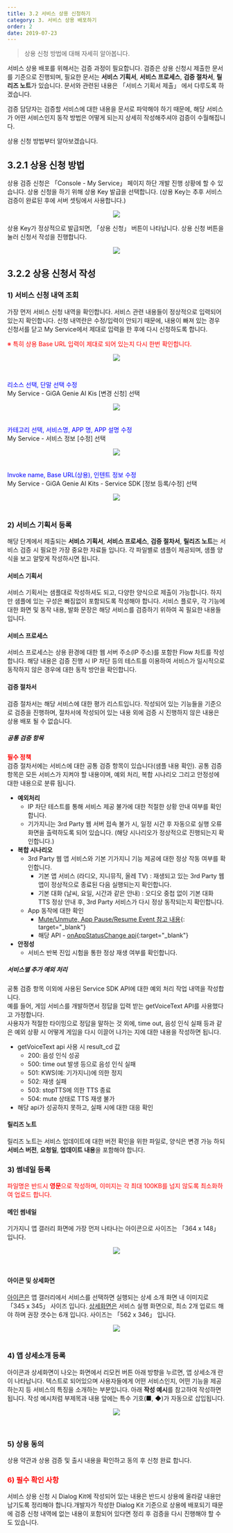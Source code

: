 ```yaml
---
title: 3.2 서비스 상용 신청하기
category: 3. 서비스 상용 배포하기
order: 2
date: 2019-07-23
---
```


> 상용 신청 방법에 대해 자세히 알아봅니다.

서비스 상용 배포를 위해서는 검증 과정이 필요합니다.  검증은 상용 신청시 제출한 문서를 기준으로 진행되며, 필요한 문서는 **서비스 기획서**, **서비스 프로세스**, **검증 절차서**, **릴리즈 노트**가 있습니다. 문서와 관련된 내용은 「서비스 기획서 제출」 에서 다루도록 하겠습니다.

검증 담당자는 검증할 서비스에 대한 내용을 문서로 파악해야 하기 때문에, 해당 서비스가 어떤 서비스인지 동작 방법은 어떻게 되는지 상세히 작성해주셔야 검증이 수월해집니다. 

상용 신청 방법부터 알아보겠습니다.

## 3.2.1 상용 신청 방법

상용 검증 신청은 「Console - My Service」 페이지 하단 개발 진행 상황에 할 수 있습니다. 상용 신청을 하기 위해 상용 Key 발급을 선택합니다. (상용 Key는 추후 서비스 검증이 완료된 후에 서버 셋팅에서 사용합니다.)

<center><img src = "https://user-images.githubusercontent.com/36177711/61693977-7bb3d600-ad6b-11e9-9238-1a33bbd6e043.png"></center>

상용 Key가 정상적으로 발급되면, 「상용 신청」 버튼이 나타납니다. 상용 신청 버튼을 눌러 신청서 작성을 진행합니다. 

<center><img src = "https://user-images.githubusercontent.com/36177711/61694452-6db28500-ad6c-11e9-8c06-fcced98ce1dc.png"></center>

## 3.2.2 상용 신청서 작성

### 1) 서비스 신청 내역 조회

가장 먼저 서비스 신청 내역을 확인합니다. 서비스 관련 내용들이 정상적으로 입력되어 있는지 확인합니다. 신청 내역란은 수정/입력이 안되기 때문에, 내용이 빠져 있는 경우 신청서를 닫고 My Service에서 제대로 입력을 한 후에 다시 신청하도록 합니다.

<span style="color:red">※ 특히 상용 Base URL 입력이 제대로 되어 있는지 다시 한번 확인합니다.</span>

<center><img src = "https://user-images.githubusercontent.com/36177711/61756715-5faa4600-adf8-11e9-91a1-48585811fe54.png" style="margin-bottom:30px"></center>

<span style="color:blue">리소스 선택, 단말 선택 수정</span>  
My Service - GiGA Genie AI Kis [변경 신청] 선택

<center><img src = "https://user-images.githubusercontent.com/36177711/61757566-1c51d680-adfc-11e9-91b2-5b0309c0b5b6.png" style="margin-bottom:20px"></center>

<span style="color:blue">카테고리 선택, 서비스명, APP 명, APP 설명 수정</span>  
My Service - 서비스 정보 [수정] 선택

<center><img src = "https://user-images.githubusercontent.com/36177711/61758187-bd419100-adfe-11e9-97fd-106c0c592494.png" style="margin-bottom:20px"></center>

<span style = "color:blue">Invoke name, Base URL(상용), 인텐트 정보 수정</span>  
My Service - GiGA Genie AI Kits - Service SDK [정보 등록/수정] 선택

<center><img src = "https://user-images.githubusercontent.com/36177711/61758129-75226e80-adfe-11e9-9a94-e0d33bc25583.png" style="margin-bottom:20px"></center>

### 2) 서비스 기획서 등록

해당 단계에서 제출되는 **서비스 기획서**, **서비스 프로세스**, **검증 절차서**, **릴리즈 노트**는 서비스 검증 시 필요한 가장 중요한 자료들 입니다. 각 파일별로 샘플이 제공되며, 샘플 양식을 보고 알맞게 작성하시면 됩니다. 

#### 서비스 기획서

서비스 기획서는 샘플대로 작성하셔도 되고, 다양한 양식으로 제출이 가능합니다. 하지만 샘플에 있는 구성은 빠짐없이 포함되도록 작성해야 합니다. 서비스 플로우, 각 기능에 대한 화면 및 동작 내용, 발화 문장은 해당 서비스를 검증하기 위하여 꼭 필요한 내용들입니다. 

#### 서비스 프로세스

서비스 프로세스는 상용 환경에 대한 웹 서버 주소(IP 주소)를 포함한 Flow 차트를 작성합니다. 해당 내용은 검증 진행 시 IP 차단 등의 테스트를 이용하여 서비스가 일시적으로 동작하지 않은 경우에 대한 동작 방안을 확인합니다.  

#### 검증 절차서

검증 절차서는 해당 서비스에 대한 평가 리스트입니다. 작성되어 있는 기능들을 기준으로 검증을 진행하며, 절차서에 작성되어 있는 내용 외에 검증 시 진행하지 않은 내용은 상용 배포 될 수 없습니다. 

##### 공통 검증 항목

**<span style="color:red">필수 정책</span>**  
검증 절차서에는 서비스에 대한 공통 검증 항목이 있습니다(샘플 내용 확인). 공통 검증 항목은 모든 서비스가 지켜야 할 내용이며, 예외 처리, 복합 시나리오 그리고 안정성에 대한 내용으로 분류 됩니다.

- **예외처리**
  - IP 차단 테스트를 통해 서비스 제공 불가에 대한 적절한 상황 안내 여부를 확인합니다.
  - 기가지니는 3rd Party 웹 서버 접속 불가 시, 일정 시간 후 자동으로 실행 오류 화면을 출력하도록 되어 있습니다. (해당 시나리오가 정상적으로 진행되는지 확인합니다.)
- **복합 시나리오**
  - 3rd Party 웹 앱 서비스와 기본 기가지니 기능 제공에 대한 정상 작동 여부를 확인합니다.
    - 기본 앱 서비스 (라디오, 지니뮤직, 올레 TV) : 재생되고 있는 3rd Party 웹 앱이 정상적으로 종료된 다음 실행되는지 확인합니다.
    - 기본 대화 (날씨, 요일, 시간과 같은 안내) : 오디오 중첩 없이 기본 대화 TTS 정상 안내 후, 3rd Party 서비스가 다시 정상 동작되는지 확인합니다.
  - App 동작에 대한 확인
    - [Mute/Unmute, App Pause/Resume Event  참고 내용](https://github.com/GiGAGenie-ServiceSDK/UserGuide/wiki/일반사항#muteunmute-app-pauseresume-event-관련){: target="_blank"}
    - 해당 API - [onAppStatusChange api](<https://github.com/GiGAGenie-ServiceSDK/UserGuide/wiki/init.onAppStatusChange>){:target="_blank"}
- **안정성**
  - 서비스 반복 진입 시험을 통한 정상 재생 여부를 확인합니다.

##### 서비스별 추가 예외 처리

공통 검증 항목 이외에 사용된 Service SDK API에 대한 예외 처리 작업 내역을 작성합니다.  
예를 들어, 게임 서비스를 개발하면서 정답을 입력 받는 getVoiceText API를 사용했다고 가정합니다.  
사용자가 적절한 타이밍으로 정답을 말하는 것 외에, time out, 음성 인식 실패 등과 같은 예외 상황 시 어떻게 게임을 다시 이끌어 나가는 지에 대한 내용을 작성하면 됩니다. 

- getVoiceText api 사용 시 result_cd 값
  - 200: 음성 인식 성공
  - 500: time out 발생 등으로 음성 인식 실패
  - 501: KWS(예: 기가지니)에 의한 정지
  - 502: 재생 실패
  - 503: stopTTS에 의한 TTS 종료
  - 504: mute 상태로 TTS 재생 불가
- 해당 api가 성공하지 못하고, 실패 시에 대한 대응 확인

#### 릴리즈 노트

릴리즈 노트는 서비스 업데이트에 대한 버전 확인을 위한 파일로, 양식은 변경 가능 하되 **서비스 버전**, **요청일**, **업데이트 내용**을 포함해야 합니다. 

### 3) 썸네일 등록

<span style="color:red">파일명은 반드시 **영문**으로 작성하며, 이미지는 각 최대 100KB를 넘지 않도록 최소화하여 업로드 합니다.</span>

#### 메인 썸네일

기가지니 앱 갤러리 화면에 가장 먼저 나타나는 아이콘으로 사이즈는 「364 x 148」 입니다.

<center><img src = "https://user-images.githubusercontent.com/36177711/61766055-7792c180-ae1a-11e9-9caf-355f2574af61.png" style="margin-bottom:30px"></center>

#### 아이콘 및 상세화면

<u>아이콘은</u> 앱 갤러리에서 서비스를 선택하면 실행되는 상세 소개 화면 내 이미지로「345 x 345」 사이즈 입니다. <u>상세화면은</u> 서비스 실행 화면으로, 최소 2개 업로드 해야 하며 권장 갯수는 6개 입니다. 사이즈는 「562 x 346」 입니다.

<center><img src = "https://user-images.githubusercontent.com/36177711/61766080-9729ea00-ae1a-11e9-80ce-f39364000077.png" style="margin-bottom:20px"></center>

### 4) 앱 상세소개 등록

아이콘과 상세화면이 나오는 화면에서 리모컨 버튼 아래 방향을 누르면, 앱 상세소개 란이 나타납니다. 텍스트로 되어있으며 사용자들에게 어떤 서비스인지, 어떤 기능을 제공하는지 등 서비스의 특징을 소개하는 부분입니다. 아래 **작성 예시**를 참고하여 작성하면 됩니다. 작성 예시처럼 부제목과 내용 앞에는 특수 기호(■, ◆)가 자동으로 삽입됩니다. 

<center><img src = "https://user-images.githubusercontent.com/36177711/61766530-18ce4780-ae1c-11e9-9bab-e6e27ea1af6b.png" style="margin-bottom:30px"></center>

### 5) 상용 동의

상용 약관과 상용 검증 및 출시 내용을 확인하고 동의 후 신청 완료 합니다. 

### <span style="color:red">6) 필수 확인 사항</span>

서비스 상용 신청 시 Dialog Kit에 작성되어 있는 내용은 반드시 상용에 올라갈 내용만 남기도록 정리해야 합니다.개발자가 작성한 Dialog Kit 기준으로 상용에 배포되기 때문에 검증 신청 내역에 없는 내용이 포함되어 있다면 정리 후 검증을 다시 진행해야 할 수도 있습니다.